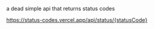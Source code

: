 a dead simple api that returns status codes

https://status-codes.vercel.app/api/status/{statusCode}